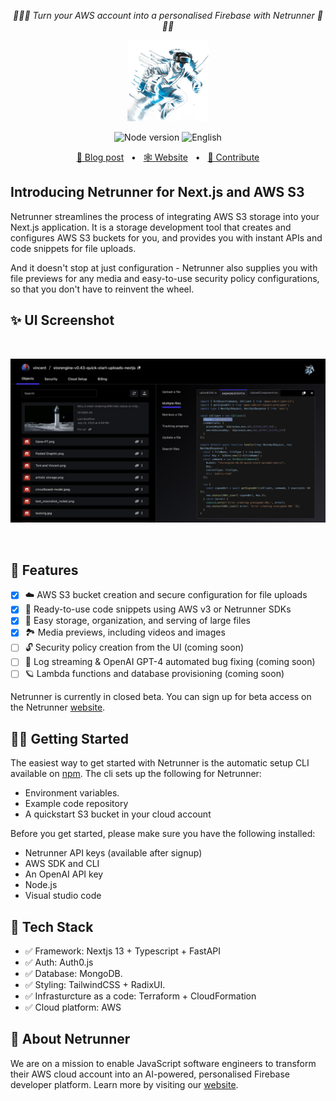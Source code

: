 <p align="center">
<em>🛜🏃🦾 Turn your AWS account into a personalised Firebase with Netrunner 🛜🏃🦾</em>
</p>
<p align="center">
 <img src="docs/assets/netrunner-main-character.png" height="130" width="130" alt="Netrunner Logo"/>
</p>
<p align="center">
   <img alt="Node version" src="https://img.shields.io/static/v1?label=node&message=%20%3E=18&logo=node.js&color=2334D058" />
      <img src="https://img.shields.io/badge/lang-English-blue.svg" alt="English">
</p>
<p align="center">
<a href="https://cloudchronicles.substack.com/publish/home">🔗 Blog post</a>
<span>&nbsp;&nbsp;•&nbsp;&nbsp;</span>
<a href="https://netrunnerhq.com">🕸️ Website</a>
<span>&nbsp;&nbsp;•&nbsp;&nbsp;</span>
<a href="#-getting-started">🤝 Contribute</a>
</p>

## Introducing Netrunner for Next.js and AWS S3

Netrunner streamlines the process of integrating AWS S3 storage into your Next.js application. It is a storage development tool that creates and configures AWS S3 buckets for you, and provides you with instant APIs and code snippets for file uploads.

And it doesn't stop at just configuration - Netrunner also supplies you with file previews for any media and easy-to-use security policy configurations, so that you don't have to reinvent the wheel.

## ✨ UI Screenshot 

<br />
<p align="center">
 <img src="docs/assets/screenshot-25-july.png" width="800" alt="Screenshot"/>
</p>
<br />

## 🎉 Features

- [x] ☁️ AWS S3 bucket creation and secure configuration for file uploads
- [x] 🦾 Ready-to-use code snippets using AWS v3 or Netrunner SDKs
- [x] 🔗 Easy storage, organization, and serving of large files
- [x] 🏞️ Media previews, including videos and images
- [ ] 🔓 Security policy creation from the UI (coming soon)
- [ ] 🧠 Log streaming & OpenAI GPT-4 automated bug fixing (coming soon)
- [ ] 🪐 Lambda functions and database provisioning (coming soon)

Netrunner is currently in closed beta. You can sign up for beta access on the Netrunner [website](netrunnerhq.com).

## 👨‍🚀 Getting Started

The easiest way to get started with Netrunner is the automatic setup CLI available on [npm](https://www.npmjs.com/package/@storengine/client). The cli sets up the following for Netrunner:

- Environment variables.
- Example code repository
- A quickstart S3 bucket in your cloud account

Before you get started, please make sure you have the following installed:

- Netrunner API keys (available after signup)
- AWS SDK and CLI
- An OpenAI API key
- Node.js
- Visual studio code

## 🚀 Tech Stack

- ✅ Framework: Nextjs 13 + Typescript + FastAPI
- ✅ Auth: Auth0.js
- ✅ Database: MongoDB.
- ✅ Styling: TailwindCSS + RadixUI.
- ✅ Infrasturcture as a code: Terraform + CloudFormation
- ✅ Cloud platform: AWS

## 🦾 About Netrunner

We are on a mission to enable JavaScript software engineers to transform their AWS cloud account into an AI-powered, personalised Firebase developer platform. Learn more by visiting our [website](https://netrunnerhq.com).
